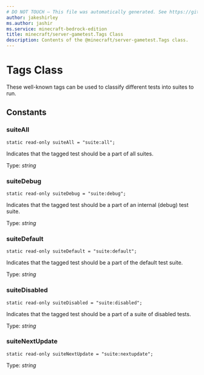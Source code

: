 ```yaml
---
# DO NOT TOUCH — This file was automatically generated. See https://github.com/mojang/minecraftapidocsgenerator to modify descriptions, examples, etc.
author: jakeshirley
ms.author: jashir
ms.service: minecraft-bedrock-edition
title: minecraft/server-gametest.Tags Class
description: Contents of the @minecraft/server-gametest.Tags class.
---
```

# Tags Class

These well-known tags can be used to classify different tests into suites to run.

## Constants

### **suiteAll**
`static read-only suiteAll = "suite:all";`

Indicates that the tagged test should be a part of all suites.

Type: *string*

### **suiteDebug**
`static read-only suiteDebug = "suite:debug";`

Indicates that the tagged test should be a part of an internal (debug) test suite.

Type: *string*

### **suiteDefault**
`static read-only suiteDefault = "suite:default";`

Indicates that the tagged test should be a part of the default test suite.

Type: *string*

### **suiteDisabled**
`static read-only suiteDisabled = "suite:disabled";`

Indicates that the tagged test should be a part of a suite of disabled tests.

Type: *string*

### **suiteNextUpdate**
`static read-only suiteNextUpdate = "suite:nextupdate";`

Type: *string*

